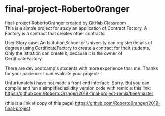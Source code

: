 # final-project-RobertoOranger
final-project-RobertoOranger created by GitHub Classroom                                                                                          
This is a simple project for study an application of Contract Factory. A Factory is a contract that creates other contracts.


User Story case:                                                                                                                         An Istitution,School or University can register details of degrees using CertificateFactory to create a contract for their students.   Only the Istitution can create it, because it is the owner of CertificateFactory.

There are dev bootcamp's students with more experience than me. Thanks for your pacience. I can evaluate your projects.

Unfurtunately i have not made a front end interface. Sorry. But you can compile and run a simplified solidity version code with remix at this link: https://github.com/RobertoOranger/2019-final-project-remix/tree/master






(this is a link of copy of this page)
https://github.com/RobertoOranger/2019-final-project
